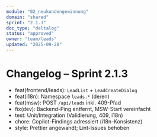 ```yaml
---
module: "02_neukundengewinnung"
domain: "shared"
sprint: "2.1.3"
doc_type: "deltalog"
status: "approved"
owner: "team/leads"
updated: "2025-09-28"
---
```


# Changelog – Sprint 2.1.3

- feat(frontend/leads): `LeadList` + `LeadCreateDialog`
- feat(i18n): Namespace `leads.*` (de/en)
- feat(msw): POST `/api/leads` inkl. 409-Pfad
- fix(dev): Backend-Ping entfernt, MSW-Start vereinfacht
- test: Unit/Integration (Validierung, 409, i18n)
- chore: Copilot-Findings adressiert (i18n-Konsistenz)
- style: Prettier angewandt; Lint-Issues behoben